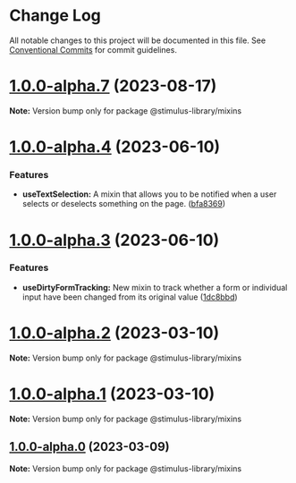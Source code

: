 # Change Log

All notable changes to this project will be documented in this file.
See [Conventional Commits](https://conventionalcommits.org) for commit guidelines.

# [1.0.0-alpha.7](https://github.com/Sub-Xaero/stimulus-library/compare/v1.0.0-alpha.6...v1.0.0-alpha.7) (2023-08-17)

**Note:** Version bump only for package @stimulus-library/mixins





# [1.0.0-alpha.4](https://github.com/Sub-Xaero/stimulus-library/compare/v1.0.0-alpha.3...v1.0.0-alpha.4) (2023-06-10)


### Features

* **useTextSelection:** A mixin that allows you to be notified when a user selects or deselects something on the page. ([bfa8369](https://github.com/Sub-Xaero/stimulus-library/commit/bfa83697a38bd08a372dc71820eca2fb45f19b9b))





# [1.0.0-alpha.3](https://github.com/Sub-Xaero/stimulus-library/compare/v1.0.0-alpha.0...v1.0.0-alpha.3) (2023-06-10)


### Features

* **useDirtyFormTracking:** New mixin  to track whether a form or individual input have been changed from its original value ([1dc8bbd](https://github.com/Sub-Xaero/stimulus-library/commit/1dc8bbdcf7511a8c19da40f7a6f6a961a6c331bb))





# [1.0.0-alpha.2](https://github.com/Sub-Xaero/stimulus-library/compare/v1.0.0-alpha.0...v1.0.0-alpha.2) (2023-03-10)

**Note:** Version bump only for package @stimulus-library/mixins





# [1.0.0-alpha.1](https://github.com/Sub-Xaero/stimulus-library/compare/v1.0.0-alpha.0...v1.0.0-alpha.1) (2023-03-10)

**Note:** Version bump only for package @stimulus-library/mixins





## [1.0.0-alpha.0](https://github.com/Sub-Xaero/stimulus-library/compare/v0.9.11...v1.0.0-alpha.0) (2023-03-09)

**Note:** Version bump only for package @stimulus-library/mixins

